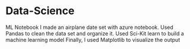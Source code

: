 # Data-Science

  ML Notebook
I made an airplane date set with azure notebook. 
 Used Pandas to clean the data set and organize it.
 Used Sci-Kit learn to build a machine learning model
 Finally, I used Matplotlib to visualize the output
